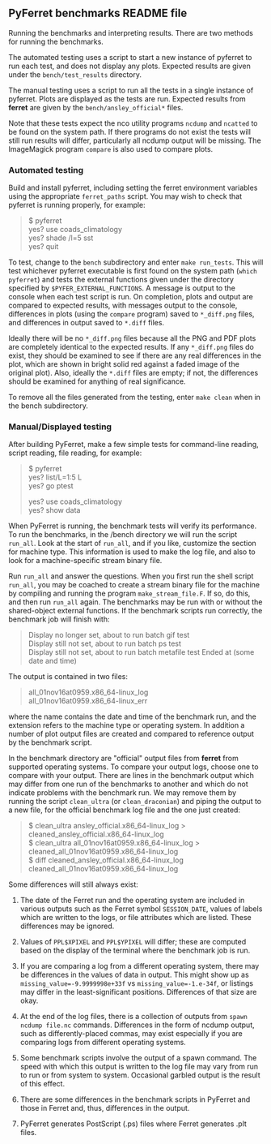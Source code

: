 ## PyFerret benchmarks README file

Running the benchmarks and interpreting results. There are two methods for 
running the benchmarks.

The automated testing uses a script to start a new instance of pyferret to 
run each test, and does not display any plots. Expected results are given 
under the `bench/test_results` directory.

The manual testing uses a script to run all the tests in a single instance 
of pyferret. Plots are displayed as the tests are run. Expected results from 
**ferret** are given by the `bench/ansley_official*` files.

Note that these tests expect the nco utility programs `ncdump` and `ncatted` 
to be found on the system path. If there programs do not exist the tests will 
still run results will differ, particularly all ncdump output will be missing.
The ImageMagick program `compare` is also used to compare plots.

### Automated testing

Build and install pyferret, including setting the ferret environment variables 
using the appropriate `ferret_paths` script. You may wish to check that 
pyferret is running properly, for example:

> $ pyferret  
> yes? use coads_climatology  
> yes? shade /l=5 sst  
> yes? quit  

To test, change to the `bench` subdirectory and enter `make run_tests`.  This 
will test whichever pyferret executable is first found on the system path 
(`which pyferret`) and tests the external functions given under the directory 
specified by `$PYFER_EXTERNAL_FUNCTIONS`. A message is output to the console 
when each test script is run. On completion, plots and output are compared to 
expected results, with messages output to the console, differences in plots 
(using the `compare` program) saved to `*_diff.png` files, and differences in 
output saved to `*.diff` files.

Ideally there will be no `*_diff.png` files because all the PNG and PDF plots
are completely identical to the expected results.  If any `*_diff.png` files
do exist, they should be examined to see if there are any real differences in
the plot, which are shown in bright solid red against a faded image of the 
original plot).  Also, ideally the `*.diff` files are empty; if not, the 
differences should be examined for anything of real significance.

To remove all the files generated from the testing, enter `make clean` when
in the bench subdirectory.

### Manual/Displayed testing

After building PyFerret, make a few simple tests for command-line reading,
script reading, file reading, for example:

> $ pyferret  
> yes? list/L=1:5 L  
> yes? go ptest  
>  
> yes? use coads_climatology  
> yes? show data  

When PyFerret is running, the benchmark tests will verify its performance. To 
run the benchmarks, in the /bench directory we will run the script `run_all`. 
Look at the start of `run_all`, and if you like, customize the section for 
machine type. This information is used to make the log file, and also to look 
for a machine-specific stream binary file.

Run `run_all` and answer the questions. When you first run the shell script 
`run_all`, you may be coached to create a stream binary file for the machine 
by compiling and running the program `make_stream_file.F`. If so, do this, 
and then run `run_all` again. The benchmarks may be run with or without the 
shared-object external functions. If the benchmark scripts run correctly, 
the benchmark job will finish with:

> Display no longer set, about to run batch gif test  
> Display still not set, about to run batch ps test  
> Display still not set, about to run batch metafile test
> Ended at (some date and time)  

The output is contained in two files:

> all_01nov16at0959.x86_64-linux_log  
> all_01nov16at0959.x86_64-linux_err  

where the name contains the date and time of the benchmark run, and the extension 
refers to the machine type or operating system. In addition a number of plot 
output files are created and compared to reference output by the benchmark script.

In the benchmark directory are "official" output files from **ferret** from supported 
operating systems. To compare your output logs, choose one to compare with your 
output. There are lines in the benchmark output which may differ from one run of 
the benchmarks to another and which do not indicate problems with the benchmark 
run. We may remove them by running the script `clean_ultra` (or `clean_draconian`) 
and piping the output to a new file, for the official benchmark log file and the 
one just created:

> $ clean_ultra ansley_official.x86_64-linux_log \> cleaned_ansley_official.x86_64-linux_log  
> $ clean_ultra all_01nov16at0959.x86_64-linux_log \> cleaned_all_01nov16at0959.x86_64-linux_log  
> $ diff cleaned_ansley_official.x86_64-linux_log cleaned_all_01nov16at0959.x86_64-linux_log  

Some differences will still always exist: 

1. The date of the Ferret run and the operating system are included in various 
outputs such as the Ferret symbol `SESSION_DATE`, values of labels which are 
written to the logs, or file attributes which are listed. These differences 
may be ignored.

2. Values of `PPL$XPIXEL` and `PPL$YPIXEL` will differ; these are computed 
based on the display of the terminal where the benchmark job is run.

3. If you are comparing a log from a different operating system, there 
may be differences in the values of data in output. This might show up as 
`missing_value=-9.9999998e+33f` vs `missing_value=-1.e-34f`, 
or listings may differ in the least-significant positions. Differences of 
that size are okay. 

4. At the end of the log files, there is a collection of outputs from 
`spawn ncdump file.nc` commands.  Differences in the form of ncdump output, 
such as differently-placed commas, may exist especially if you are comparing 
logs from different operating systems.

5. Some benchmark scripts involve the output of a spawn command. The speed with 
which this output is written to the log file may vary from run to run or from 
system to system. Occasional garbled output is the result of this effect. 

6. There are some differences in the benchmark scripts in PyFerret and those
in Ferret and, thus, differences in the output.

7. PyFerret generates PostScript (.ps) files where Ferret generates .plt files.

